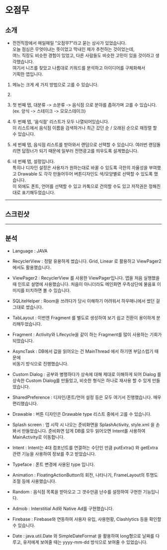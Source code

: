 # 오점무   

## 소개   

- 전전직장에서 매일매일 "오점무?"라고 묻는 상사가 있었습니다.   
오늘 점심은 무엇이냐는 뜻이었고 막내인 제가 추천하는 것이었는데,   
여느 직장도 비슷한 경험이 있었고, 다른 사람들도 비슷한 고민이 있을 것이라고 생각했습니다.   
여기서 니즈를 찾았고 나름대로 키워드를 분석하고 아이디어를 구체화해서   
기획한 앱입니다.   

1. 메뉴는 크게 세 가지 방법으로 고를 수 있습니다.   
2. 
3. 첫 번째 탭, 대분류 -> 소분류 -> 음식점 으로 분야를 좁혀가며 고를 수 있습니다.   
(ex. 양식 -> 스테이크 -> 모모스테이크)   

3. 두 번째 탭, '음식점' 리스트가 모두 나열되어있습니다.   
이 리스트에서 음식점 이름을 검색하거나 최근 갔던 순 / 오래된 순으로 재정렬 할 수 있습니다.   

4. 세 번째 탭, 음식점 리스트를 받아와서 랜덤으로 선택할 수 있습니다.
여러번 랜덤돌리면 답정너가 되기 때문에 일부러 전면광고를 띄우도록 설계했습니다.   

5. 네 번째 탭, 설정입니다.   
특히나 디자인 설정은 사용자가 원하는대로 바꿀 수 있도록 극한의 자율성을 부여했고
Drawable 도 각각 만들어두어 버튼디자인도 색/모양별로 선택할 수 있도록 했습니다.   
이 외에도 폰트, 언어를 선택할 수 있고 카톡으로 건의할 수도 있고 저작권은 정해진대로 표기해두었습니다.

***

## 스크린샷   


***


## 분석   

- Language : JAVA   

- RecyclerView : 정말 유용하게 썼습니다. Grid, Linear 로 활용하고 ViewPager2에서도 활용했습니다.
- ViewPager2 : RecyclerView 를 사용한 ViewPager입니다. 앱을 처음 실행했을 때 인트로 설명에 사용했습니다.
처음이 아니더라도 메인화면 우측상단에 물음표 이미지를 터치하면 볼 수 있습니다.
- SQLiteHelper : Room을 쓰려다가 당시 이해하기 어려워서 하우매니에서 썼던 걸 그대로 썼습니다.
- TabLayout : 이번엔 Fragment 를 별도로 생성하여 보기 쉽고 전환이 용이하게 분리해두었습니다.
- Fragment : Activity와 Lifecycle을 같이 하는 Fragment를 많이 사용하는 기회가 되었습니다.
- AsyncTask : DB에서 값을 읽어오는 건 MainThread 에서 하기엔 부담스럽기 때문에   
비동기 방식으로 진행했습니다.
- Custom Dialog : 공부와 병행하다가 상속에 대해 제대로 이해하게 되어
Dialog 를 상속한 Custom Dialog를 만들었고, 비슷한 형식은 하나로 재사용 할 수 있게 만들었습니다.
- SharedPreference : 디자인/폰트/언어 설정 등은 모두 여기서 진행했습니다. 매우 편리했습니다.
- Drawable : 버튼 디자인은 Drawable type 리스트 중에서 고를 수 있습니다.
- Splash screen : 앱 시작 시 나오는 준비화면을 SplashActivity, style.xml 을 손봐서 만들었습니다.
준비화면 답게 DB를 모두 읽어오면 Intent를 사용하여 MainActivity로 이동합니다.
- Intent : Intent는 4대 컴포넌트를 연결하는 수단인 만큼 putExtra() 와 getExtra 관련 기능을 사용하여 정보를 주고 받았습니다.
- Typeface : 폰트 변경에 사용된 type 입니다.
- Animation : FloatingActionButton의 회전, 나타나기, FrameLayout의 투명도 조절 등에 사용했습니다.
- Random : 음식점 목록을 받아오고 그 갯수만큼 난수를 설정하여 구현한 기능입니다.
- Admob : Interstitial Ad와 Native Ad를 구현했습니다.
- Firebase : Firebase와 연동하여 사용자 유입, 사용현황, Clashlytics 등을 확인할 수 있습니다.
- Date : java.util.Date 와 SimpleDateFormat 을 활용하여 long형으로 날짜를 다루고,
유저에게 보여줄 때는 yyyy-mm-dd 방식으로 보여줄 수 있었습니다.


